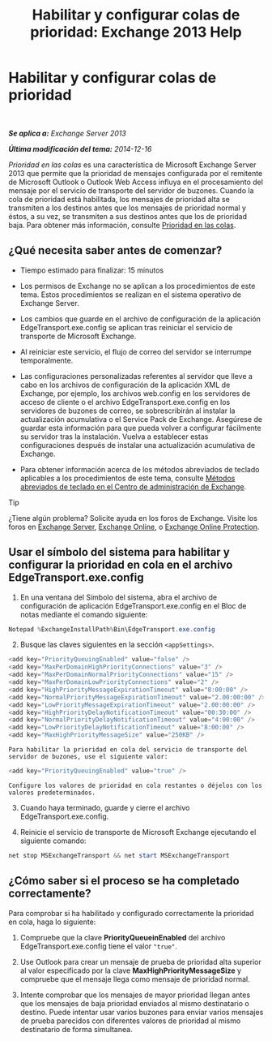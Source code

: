 ﻿---
title: 'Habilitar y configurar colas de prioridad: Exchange 2013 Help'
TOCTitle: Habilitar y configurar colas de prioridad
ms:assetid: 1975d85d-2f1d-4852-8d19-e74ba4ba3853
ms:mtpsurl: https://technet.microsoft.com/es-es/library/JJ891104(v=EXCHG.150)
ms:contentKeyID: 51406479
ms.date: 05/22/2018
mtps_version: v=EXCHG.150
ms.translationtype: MT
---

# Habilitar y configurar colas de prioridad

 

_**Se aplica a:** Exchange Server 2013_

_**Última modificación del tema:** 2014-12-16_

*Prioridad en las colas* es una característica de Microsoft Exchange Server 2013 que permite que la prioridad de mensajes configurada por el remitente de Microsoft Outlook o Outlook Web Access influya en el procesamiento del mensaje por el servicio de transporte del servidor de buzones. Cuando la cola de prioridad está habilitada, los mensajes de prioridad alta se transmiten a los destinos antes que los mensajes de prioridad normal y éstos, a su vez, se transmiten a sus destinos antes que los de prioridad baja. Para obtener más información, consulte [Prioridad en las colas](priority-queuing-exchange-2013-help.md).

## ¿Qué necesita saber antes de comenzar?

  - Tiempo estimado para finalizar: 15 minutos

  - Los permisos de Exchange no se aplican a los procedimientos de este tema. Estos procedimientos se realizan en el sistema operativo de Exchange Server.

  - Los cambios que guarde en el archivo de configuración de la aplicación EdgeTransport.exe.config se aplican tras reiniciar el servicio de transporte de Microsoft Exchange.

  - Al reiniciar este servicio, el flujo de correo del servidor se interrumpe temporalmente.

  - Las configuraciones personalizadas referentes al servidor que lleve a cabo en los archivos de configuración de la aplicación XML de Exchange, por ejemplo, los archivos web.config en los servidores de acceso de cliente o el archivo EdgeTransport.exe.config en los servidores de buzones de correo, se sobrescribirán al instalar la actualización acumulativa o el Service Pack de Exchange. Asegúrese de guardar esta información para que pueda volver a configurar fácilmente su servidor tras la instalación. Vuelva a establecer estas configuraciones después de instalar una actualización acumulativa de Exchange.

  - Para obtener información acerca de los métodos abreviados de teclado aplicables a los procedimientos de este tema, consulte [Métodos abreviados de teclado en el Centro de administración de Exchange](keyboard-shortcuts-in-the-exchange-admin-center-exchange-online-protection-help.md).


> [!TIP]
> ¿Tiene algún problema? Solicite ayuda en los foros de Exchange. Visite los foros en <A href="https://go.microsoft.com/fwlink/p/?linkid=60612">Exchange Server</A>, <A href="https://go.microsoft.com/fwlink/p/?linkid=267542">Exchange Online</A>, o <A href="https://go.microsoft.com/fwlink/p/?linkid=285351">Exchange Online Protection</A>.



## Usar el símbolo del sistema para habilitar y configurar la prioridad en cola en el archivo EdgeTransport.exe.config

1.  En una ventana del Símbolo del sistema, abra el archivo de configuración de aplicación EdgeTransport.exe.config en el Bloc de notas mediante el comando siguiente:
    
```powershell
Notepad %ExchangeInstallPath%Bin\EdgeTransport.exe.config
```

2.  Busque las claves siguientes en la sección `<appSettings>`.
    
```powershell
<add key="PriorityQueuingEnabled" value="false" />
<add key="MaxPerDomainHighPriorityConnections" value="3" />
<add key="MaxPerDomainNormalPriorityConnections" value="15" />
<add key="MaxPerDomainLowPriorityConnections" value="2" />
<add key="HighPriorityMessageExpirationTimeout" value="8:00:00" />
<add key="NormalPriorityMessageExpirationTimeout" value="2.00:00:00" />
<add key="LowPriorityMessageExpirationTimeout" value="2.00:00:00" />
<add key="HighPriorityDelayNotificationTimeout" value="00:30:00" />
<add key="NormalPriorityDelayNotificationTimeout" value="4:00:00" />
<add key="LowPriorityDelayNotificationTimeout" value="8:00:00" />
<add key="MaxHighPriorityMessageSize" value="250KB" />
```
    
    Para habilitar la prioridad en cola del servicio de transporte del servidor de buzones, use el siguiente valor:
    
```powershell
<add key="PriorityQueuingEnabled" value="true" />
```
    
    Configure los valores de prioridad en cola restantes o déjelos con los valores predeterminados.

3.  Cuando haya terminado, guarde y cierre el archivo EdgeTransport.exe.config.

4.  Reinicie el servicio de transporte de Microsoft Exchange ejecutando el siguiente comando:
    
```powershell
net stop MSExchangeTransport && net start MSExchangeTransport
```

## ¿Cómo saber si el proceso se ha completado correctamente?

Para comprobar si ha habilitado y configurado correctamente la prioridad en cola, haga lo siguiente:

1.  Compruebe que la clave **PriorityQueueinEnabled** del archivo EdgeTransport.exe.config tiene el valor `"true"`.

2.  Use Outlook para crear un mensaje de prueba de prioridad alta superior al valor especificado por la clave **MaxHighPriorityMessageSize** y compruebe que el mensaje llega como mensaje de prioridad normal.

3.  Intente comprobar que los mensajes de mayor prioridad llegan antes que los mensajes de baja prioridad enviados al mismo destinatario o destino. Puede intentar usar varios buzones para enviar varios mensajes de prueba parecidos con diferentes valores de prioridad al mismo destinatario de forma simultanea.

